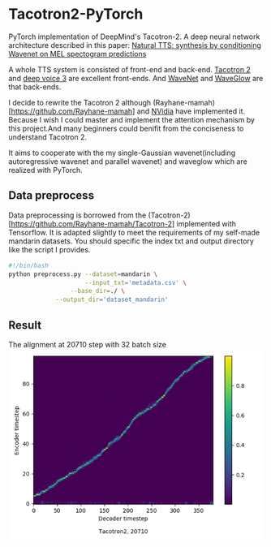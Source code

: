 # Tacotron2-PyTorch
PyTorch implementation of DeepMind's Tacotron-2. A deep neural network architecture described in this paper: [Natural TTS: synthesis by conditioning Wavenet on MEL spectogram predictions](https://arxiv.org/pdf/1712.05884.pdf)  

A whole TTS system is consisted of front-end and back-end. [Tacotron 2](https://arxiv.org/pdf/1712.05884.pdf) and [deep voice 3](https://arxiv.org/abs/1710.07654) are excellent front-ends. And [WaveNet](https://arxiv.org/abs/1609.03499) and [WaveGlow](https://arxiv.org/abs/1811.00002) are that back-ends.

I decide to rewrite the Tacotron 2 although (Rayhane-mamah)[https://github.com/Rayhane-mamah] and [NVidia](https://github.com/NVIDIA/) have implemented it. Because I wish I could master and implement the attention mechanism by this project.And many beginners could benifit from the conciseness to understand Tacotron 2.

It aims to cooperate with the my single-Gaussian wavenet(including autoregressive wavenet and parallel wavenet) and waveglow
which are realized with PyTorch.

## Data preprocess  
Data preprocessing is borrowed from the (Tacotron-2)[https://github.com/Rayhane-mamah/Tacotron-2] implemented with Tensorflow. It is adapted slightly to meet the requirements of my self-made mandarin datasets. You should specific the index txt and output directory like the script I provides.
```bash
#!/bin/bash
python preprocess.py --dataset=mandarin \
                     --input_txt='metadata.csv' \
	             --base_dir=./ \
		     --output_dir='dataset_mandarin'
```

## Result
The alignment at 20710 step with 32 batch size  
![](/images/20710_alignment.png "The alignment at 20710 step with 32 batch size")

